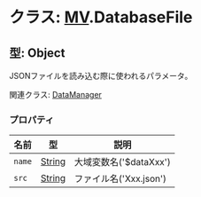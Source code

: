 # クラス: [MV](MV.md).DatabaseFile

## 型: Object
JSONファイルを読み込む際に使われるパラメータ。

関連クラス: [DataManager](DataManager.md)

### プロパティ

| 名前 | 型 | 説明 |
| --- | --- | --- |
| `name` | [String](String.md) | 大域変数名('$dataXxx') |
| `src` | [String](String.md) | ファイル名('Xxx.json') |
